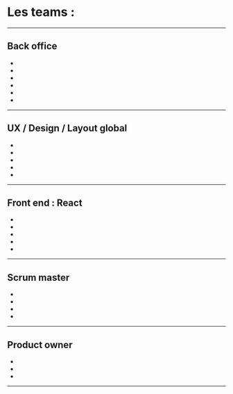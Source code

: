 # Les teams :

-------------------

## Back office

*
*
*
*
*
*

-------------------

## UX / Design / Layout global

*
*
*
*
*

-------------------

## Front end : React

*
*
*
*
*

-------------------

## Scrum master

*
*
*
*

-------------------

## Product owner

*
*
*

-------------------
